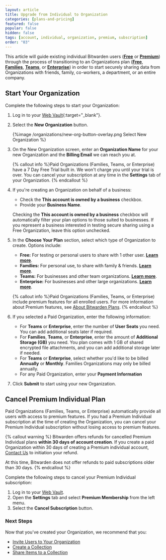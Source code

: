 ```yaml
---
layout: article
title: Upgrade from Individual to Organization
categories: [plans-and-pricing]
featured: false
popular: false
hidden: false
tags: [account, individual, organization, premium, subscription]
order: "03"
---
```

This article will guide existing individual Bitwarden users ([**Free**](https://bitwarden.com/help/about-bitwarden-plans/#free-individual) or [**Premium**](https://bitwarden.com/help/about-bitwarden-plans/#premium-individual)) through the process of transitioning to an Organizations plan ([**Free**](https://bitwarden.com/help/about-bitwarden-plans/#free-organizations), [**Families**](https://bitwarden.com/help/about-bitwarden-plans/#families-organizations), [**Teams**](https://bitwarden.com/help/about-bitwarden-plans/#teams-organizations), or [**Enterprise**](https://bitwarden.com/help/about-bitwarden-plans/#enterprise-organizations)) in order to start securely sharing data from Organizations with friends, family, co-workers, a department, or an entire company.

## Start Your Organization

Complete the following steps to start your Organization:

1. Log in to your [Web Vault](https://vault.bitwarden.com/){:target="\_blank"}.
2. Select the **New Organization** button.

   {%image /organizations/new-org-button-overlay.png Select New Organization %}

3. On the New Organization screen, enter an **Organization Name** for your new Organization and the **Billing Email** we can reach you at.

   {% callout info %}Paid Organizations (Families, Teams, or Enterprise) have a 7 Day Free Trial built in. We won't charge you until your trial is over. You can cancel your subscription at any time in the **Settings** tab of your Organization.
   {% endcallout %}

4. If you're creating an Organization on behalf of a business:
   - Check the **This account is owned by a business** checkbox.
   - Provide your **Business Name**.

   Checking the **This account is owned by a business** checkbox will automatically filter your plan options to those suited to businesses. If you represent a business interested in testing secure sharing using a Free Organization, leave this option unchecked.
5. In the **Choose Your Plan** section, select which type of Organization to create. Options include:
   - **Free:** For testing or personal users to share with 1 other user. **[Learn more](https://bitwarden.com/help/about-bitwarden-plans/#free-organizations)**.
   - **Families:** For personal use, to share with family & friends. **[Learn more](https://bitwarden.com/help/about-bitwarden-plans/#families-organizations)**.
   - **Teams:** For businesses and other team organizations. **[Learn more](https://bitwarden.com/help/about-bitwarden-plans/#teams-organizations)**.
   - **Enterprise:** For businesses and other large organizations. **[Learn more](https://bitwarden.com/help/about-bitwarden-plans/#enterprise-organizations)**.

   {% callout info %}Paid Organizations (Families, Teams, or Enterprise) include premium features for all enrolled users. For more information about Premium features, see [About Bitwarden Plans](https://bitwarden.com/help/about-bitwarden-plans/#compare-the-plans/).
   {% endcallout %}
6. If you selected a Paid Organization, enter the following information:
   - For **Teams** or **Enterprise**, enter the number of **User Seats** you need. You can add additional seats later if required.
   - For **Families**, **Teams**, or **Enterprise**, enter the amount of **Additional Storage (GB)** you need. You plan comes with 1 GB of shared encrypted file attachments, and you can add additional storage later if needed.
   - For **Teams** or **Enterprise**, select whether you'd like to be billed **Annually** or **Monthly**. Families Organizations may only be billed annually.
   - For any Paid Organization, enter your **Payment Information**
7. Click **Submit** to start using your new Organization.

## Cancel Premium Individual Plan

Paid Organizations (Families, Teams, or Enterprise) automatically provide all users with access to premium features. If you had a Premium Individual subscription at the time of creating the Organization, you can cancel your Premium Individual subscription without losing access to premium features.

{% callout warning %}
Bitwarden offers refunds for cancelled Premium Individual plans **within 30 days of account creation**. If you create a paid Organization within 30 days of creating a Premium individual account, [Contact Us](https://bitwarden.com/contact) to initiation your refund.

At this time, Bitwarden does not offer refunds to paid subscriptions older than 30 days.
{% endcallout %}

Complete the following steps to cancel your Premium Individual subscription:

1. Log in to your [Web Vault](https://vault.bitwarden.com/).
2. Open the **Settings** tab and select **Premium Membership** from the left menu.
3. Select the **Cancel Subscription** button.

### Next Steps

Now that you've created your Organization, we recommend that you:

- [Invite Users to Your Organization](https://bitwarden.com/help/managing-users)
- [Create a Collection](https://bitwarden.com/help/about-collections/#create-a-collection)
- [Share Items to a Collection](https://bitwarden.com/help/sharing/)
